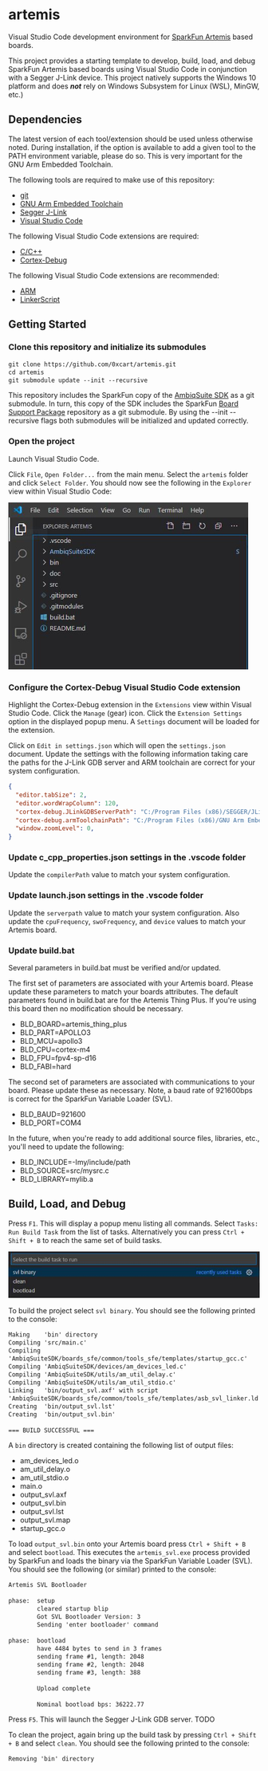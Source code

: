 # artemis

Visual Studio Code development environment for [SparkFun Artemis](https://www.sparkfun.com/artemis) based boards.

This project provides a starting template to develop, build, load, and debug SparkFun Artemis based boards using Visual Studio Code in conjunction with a Segger J-Link device. This project natively supports the Windows 10 platform and does ***not*** rely on Windows Subsystem for Linux (WSL), MinGW, etc.)

## Dependencies

The latest version of each tool/extension should be used unless otherwise noted. During installation, if the option is available to add a given tool to the PATH environment variable, please do so. This is very important for the GNU Arm Embedded Toolchain.

The following tools are required to make use of this repository:

* [git](<https://git-scm.com/>)
* [GNU Arm Embedded Toolchain](<https://developer.arm.com/tools-and-software/open-source-software/developer-tools/gnu-toolchain/gnu-rm>)
* [Segger J-Link](<https://www.segger.com/downloads/jlink/>)
* [Visual Studio Code](<https://code.visualstudio.com/>)

The following Visual Studio Code extensions are required:

* [C/C++](<https://marketplace.visualstudio.com/items?itemName=ms-vscode.cpptools>)
* [Cortex-Debug](<https://marketplace.visualstudio.com/items?itemName=marus25.cortex-debug>)

The following Visual Studio Code extensions are recommended:

* [ARM](<https://marketplace.visualstudio.com/items?itemName=dan-c-underwood.arm>)
* [LinkerScript](<https://marketplace.visualstudio.com/items?itemName=ZixuanWang.linkerscript>)

## Getting Started

### Clone this repository and initialize its submodules

```shell
git clone https://github.com/0xcart/artemis.git
cd artemis
git submodule update --init --recursive
```

This repository includes the SparkFun copy of the [AmbiqSuite SDK](https://github.com/sparkfun/AmbiqSuiteSDK) as a git submodule. In turn, this copy of the SDK includes the SparkFun [Board Support Package](https://github.com/sparkfun/SparkFun_Apollo3_AmbiqSuite_BSPs) repository as a git submodule. By using the --init --recursive flags both submodules will be initialized and updated correctly.

### Open the project

Launch Visual Studio Code.

Click `File`, `Open Folder...` from the main menu. Select the `artemis` folder and click `Select Folder`. You should now see the following in the `Explorer` view within Visual Studio Code:

![Explorer](doc/image/explorer.jpg)

### Configure the Cortex-Debug Visual Studio Code extension

Highlight the Cortex-Debug extension in the `Extensions` view within Visual Studio Code. Click the `Manage` (gear) icon. Click the `Extension Settings` option in the displayed popup menu. A `Settings` document will be loaded for the extension.

Click on `Edit in settings.json` which will open the `settings.json` document. Update the settings with the following information taking care the paths for the J-Link GDB server and ARM toolchain are correct for your system configuration.

```json
{
  "editor.tabSize": 2,
  "editor.wordWrapColumn": 120,
  "cortex-debug.JLinkGDBServerPath": "C:/Program Files (x86)/SEGGER/JLink/JLinkGDBServerCL.exe",
  "cortex-debug.armToolchainPath": "C:/Program Files (x86)/GNU Arm Embedded Toolchain/9 2020-q2-update/bin",
  "window.zoomLevel": 0,
}
```

### Update c_cpp_properties.json settings in the .vscode folder

Update the `compilerPath` value to match your system configuration.

### Update launch.json settings in the .vscode folder

Update the `serverpath` value to match your system configuration. Also update the `cpuFrequency`, `swoFrequency`, and `device` values to match your Artemis board.

### Update build.bat

Several parameters in build.bat must be verified and/or updated.

The first set of parameters are associated with your Artemis board. Please update these parameters to match your boards attributes. The default parameters found in build.bat are for the Artemis Thing Plus. If you're using this board then no modification should be necessary.

* BLD_BOARD=artemis_thing_plus
* BLD_PART=APOLLO3
* BLD_MCU=apollo3
* BLD_CPU=cortex-m4
* BLD_FPU=fpv4-sp-d16
* BLD_FABI=hard

The second set of parameters are associated with communications to your board. Please update these as necessary. Note, a baud rate of 921600bps is correct for the SparkFun Variable Loader (SVL).

* BLD_BAUD=921600
* BLD_PORT=COM4

In the future, when you're ready to add additional source files, libraries, etc., you'll need to update the following:

* BLD_INCLUDE=-Imy/include/path
* BLD_SOURCE=src/mysrc.c
* BLD_LIBRARY=mylib.a

## Build, Load, and Debug

Press `F1`. This will display a popup menu listing all commands. Select `Tasks: Run Build Task` from the list of tasks. Alternatively you can press `Ctrl + Shift + B` to reach the same set of build tasks.

![Build](doc/image/build.jpg)

To build the project select `svl binary`. You should see the following printed to the console:

```shell
Making    'bin' directory
Compiling 'src/main.c'
Compiling 'AmbiqSuiteSDK/boards_sfe/common/tools_sfe/templates/startup_gcc.c'
Compiling 'AmbiqSuiteSDK/devices/am_devices_led.c'
Compiling 'AmbiqSuiteSDK/utils/am_util_delay.c'
Compiling 'AmbiqSuiteSDK/utils/am_util_stdio.c'
Linking   'bin/output_svl.axf' with script 'AmbiqSuiteSDK/boards_sfe/common/tools_sfe/templates/asb_svl_linker.ld'
Creating  'bin/output_svl.lst'
Creating  'bin/output_svl.bin'

=== BUILD SUCCESSFUL ===
```

A `bin` directory is created containing the following list of output files:

* am_devices_led.o
* am_util_delay.o
* am_util_stdio.o
* main.o
* output_svl.axf
* output_svl.bin
* output_svl.lst
* output_svl.map
* startup_gcc.o

To load `output_svl.bin` onto your Artemis board press `Ctrl + Shift + B` and select `bootload`. This executes the `artemis_svl.exe` process provided by SparkFun and loads the binary via the SparkFun Variable Loader (SVL). You should see the following (or similar) printed to the console:

```shell
Artemis SVL Bootloader

phase:  setup
        cleared startup blip
        Got SVL Bootloader Version: 3
        Sending 'enter bootloader' command

phase:  bootload
        have 4484 bytes to send in 3 frames
        sending frame #1, length: 2048
        sending frame #2, length: 2048
        sending frame #3, length: 388

        Upload complete

        Nominal bootload bps: 36222.77
```

Press `F5`. This will launch the Segger J-Link GDB server. TODO

To clean the project, again bring up the build task by pressing `Ctrl + Shift + B` and select `clean`. You should see the following printed to the console:

```shell
Removing 'bin' directory
```
